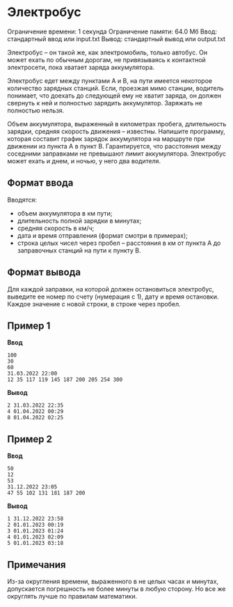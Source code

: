 # Электробус

Ограничение времени: 1 секунда
Ограничение памяти: 64.0 Мб
Ввод: стандартный ввод или input.txt
Вывод: стандартный вывод или output.txt

Электробус – он такой же, как электромобиль, только автобус. Он может ехать по обычным дорогам, не привязываясь к контактной электросети, пока хватает заряда аккумулятора.

Электробус едет между пунктами А и В, на пути имеется некоторое количество зарядных станций. Если, проезжая мимо станции, водитель понимает, что доехать до следующей ему не хватит заряда, он должен свернуть к ней и полностью зарядить аккумулятор. Заряжать не полностью нельзя.

Объем аккумулятора, выраженный в километрах пробега, длительность зарядки, средняя скорость движения – известны. Напишите программу, которая составит график зарядок аккумулятора на маршруте при движении из пункта А в пункт В. Гарантируется, что расстояния между соседними заправками не превышают лимит аккумулятора. Электробус может ехать и днем, и ночью, у него два водителя.

## Формат ввода

Вводятся:

*   объем аккумулятора в км пути;
*   длительность полной зарядки в минутах;
*   средняя скорость в км/ч;
*   дата и время отправления (формат смотри в примерах);
*   строка целых чисел через пробел – расстояния в км от пункта А до заправочных станций на пути к пункту В.

## Формат вывода

Для каждой заправки, на которой должен остановиться электробус, выведите ее номер по счету (нумерация с 1), дату и время остановки. Каждое значение с новой строки, в строке через пробел.

## Пример 1

**Ввод**
```
100
30
60
31.03.2022 22:00
12 35 117 119 145 187 200 205 254 300
```

**Вывод**
```
2 31.03.2022 22:35
4 01.04.2022 00:29
8 01.04.2022 02:25
```

## Пример 2

**Ввод**
```
50
12
53
31.12.2022 23:05
47 55 102 131 181 187 200
```

**Вывод**
```
1 31.12.2022 23:58
2 01.01.2023 00:19
3 01.01.2023 01:24
4 01.01.2023 02:09
5 01.01.2023 03:18
```

## Примечания

Из-за округления времени, выраженного в не целых часах и минутах, допускается погрешность не более минуты в любую сторону. Но все же округлять лучше по правилам математики.